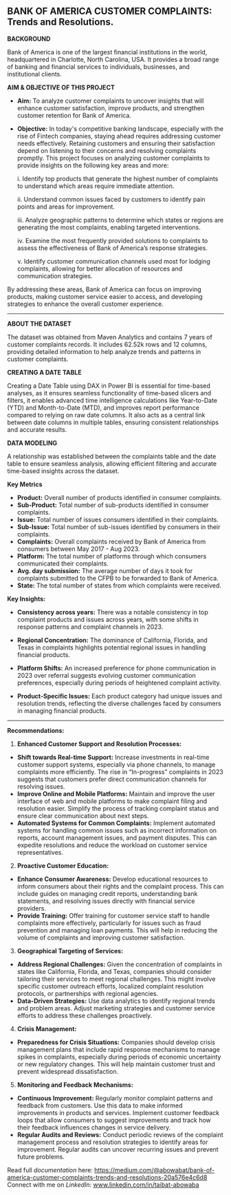 **BANK OF AMERICA CUSTOMER COMPLAINTS: Trends and Resolutions**.
---


**BACKGROUND**

Bank of America is one of the largest financial institutions in the world, headquartered in Charlotte, North Carolina, USA. It provides a broad range of banking and financial services to individuals, businesses, and institutional clients.


**AIM & OBJECTIVE OF THIS PROJECT**

- **Aim:**
To analyze customer complaints to uncover insights that will enhance customer satisfaction, improve products, and strengthen customer retention for Bank of America.

- **Objective:**
In today's competitive banking landscape, especially with the rise of Fintech companies, staying ahead requires addressing customer needs effectively. Retaining customers and ensuring their satisfaction depend on listening to their concerns and resolving complaints promptly. This project focuses on analyzing customer complaints to provide insights on the following key areas and more:

   i. Identify top products that generate the highest number of complaints to understand which areas require immediate attention.
  
   ii. Understand common issues faced by customers to identify pain points and areas for improvement.
  
   iii. Analyze geographic patterns to determine which states or regions are generating the most complaints, enabling targeted interventions.
  
   iv. Examine the most frequently provided solutions to complaints to assess the effectiveness of Bank of America’s response strategies.
  
   v. Identify customer communication channels used most for lodging complaints, allowing for better allocation of resources and communication strategies.

By addressing these areas, Bank of America can focus on improving products, making customer service easier to access, and developing strategies to enhance the overall customer experience.

---

**ABOUT THE DATASET**

The dataset was obtained from Maven Analytics and contains 7 years of customer complaints records. It includes 62.52k rows and 12 columns, providing detailed information to help analyze trends and patterns in customer complaints.

**CREATING A DATE TABLE**

Creating a Date Table using DAX in Power BI is essential for time-based analyses, as it ensures seamless functionality of time-based slicers and filters, it  enables advanced time intelligence calculations like Year-to-Date (YTD) and Month-to-Date (MTD), and improves report performance compared to relying on raw date columns. It also acts as a central link between date columns in multiple tables, ensuring consistent relationships and accurate results.

**DATA MODELING**

A relationship was established between the complaints table and the date table to ensure seamless analysis, allowing efficient filtering and accurate time-based insights across the dataset.

**Key Metrics**

- **Product:** Overall number of products identified in consumer complaints.
- **Sub-Product:** Total number of sub-products identified in consumer complaints.
- **Issue:** Total number of issues consumers identified in their complaints.
- **Sub-Issue:** Total number of sub-issues identified by consumers in their complaints.
- **Complaints:** Overall complaints received by Bank of America from consumers between May 2017 - Aug 2023.
- **Platform:** The total number of platforms through which consumers communicated their complaints.
- **Avg. day submission:** The average number of days it took for complaints submitted to the CFPB to be forwarded to Bank of America.
- **State:** The total number of states from which complaints were received.


**Key Insights:**

- **Consistency across years:** There was a notable consistency in top complaint products and issues across years, with some shifts in response patterns and complaint channels in 2023.

- **Regional Concentration:** The dominance of California, Florida, and Texas in complaints highlights potential regional issues in handling financial products.

- **Platform Shifts:** An increased preference for phone communication in 2023 over referral suggests evolving customer communication preferences, especially during periods of heightened complaint activity.

- **Product-Specific Issues:** Each product category had unique issues and resolution trends, reflecting the diverse challenges faced by consumers in managing financial products.
_____
**Recommendations:**
  
1. **Enhanced Customer Support and Resolution Processes:**
   
- **Shift towards Real-time Support:** Increase investments in real-time customer support systems, especially via phone channels, to manage complaints more efficiently. The rise in “In-progress” complaints in 2023 suggests that customers prefer direct communication channels for resolving issues. 
- **Improve Online and Mobile Platforms:** Maintain and improve the user interface of web and mobile platforms to make complaint filing and resolution easier. Simplify the process of tracking complaint status and ensure clear communication about next steps.
- **Automated Systems for Common Complaints:** Implement automated systems for handling common issues such as incorrect information on reports, account management issues, and payment disputes. This can expedite resolutions and reduce the workload on customer service representatives.
  
2. **Proactive Customer Education:**

- **Enhance Consumer Awareness:** Develop educational resources to inform consumers about their rights and the complaint process. This can include guides on managing credit reports, understanding bank statements, and resolving issues directly with financial service providers.
- **Provide Training:** Offer training for customer service staff to handle complaints more effectively, particularly for issues such as fraud prevention and managing loan payments. This will help in reducing the volume of complaints and improving customer satisfaction.

3. **Geographical Targeting of Services:**

- **Address Regional Challenges:** Given the concentration of complaints in states like California, Florida, and Texas, companies should consider tailoring their services to meet regional challenges. This might involve specific customer outreach efforts, localized complaint resolution protocols, or partnerships with regional agencies.
- **Data-Driven Strategies:** Use data analytics to identify regional trends and problem areas. Adjust marketing strategies and customer service efforts to address these challenges proactively.

4. **Crisis Management:**

- **Preparedness for Crisis Situations:** Companies should develop crisis management plans that include rapid response mechanisms to manage spikes in complaints, especially during periods of economic uncertainty or new regulatory changes. This will help maintain customer trust and prevent widespread dissatisfaction.

5. **Monitoring and Feedback Mechanisms:**

- **Continuous Improvement:** Regularly monitor complaint patterns and feedback from customers. Use this data to make informed improvements in products and services. Implement customer feedback loops that allow consumers to suggest improvements and track how their feedback influences changes in service delivery.
- **Regular Audits and Reviews:** Conduct periodic reviews of the complaint management process and resolution strategies to identify areas for improvement. Regular audits can uncover recurring issues and prevent future problems.

Read full *documentation* here: https://medium.com/@abowabat/bank-of-america-customer-complaints-trends-and-resolutions-20a576e4c6d8
Connect with me on *LinkedIn*: www.linkedin.com/in/taibat-abowaba
